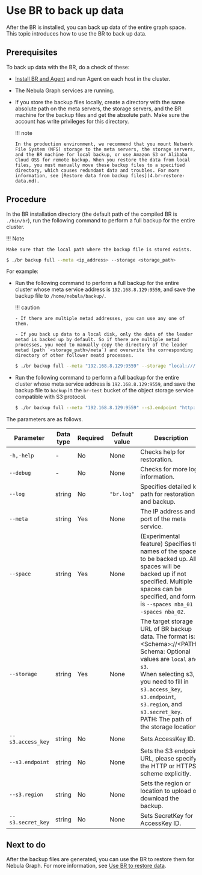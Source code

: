 # Use BR to back up data

After the BR is installed, you can back up data of the entire graph space. This topic introduces how to use the BR to back up data.

## Prerequisites

To back up data with the BR, do a check of these:

- [Install BR and Agent](2.compile-br.md) and run Agent on each host in the cluster.

- The Nebula Graph services are running.

- If you store the backup files locally, create a directory with the same absolute path on the meta servers, the storage servers, and the BR machine for the backup files and get the absolute path. Make sure the account has write privileges for this directory.

  !!! note

      In the production environment, we recommend that you mount Network File System (NFS) storage to the meta servers, the storage servers, and the BR machine for local backup, or use Amazon S3 or Alibaba Cloud OSS for remote backup. When you restore the data from local files, you must manually move these backup files to a specified directory, which causes redundant data and troubles. For more information, see [Restore data from backup files](4.br-restore-data.md).

## Procedure

In the BR installation directory (the default path of the compiled BR is `./bin/br`), run the following command to perform a full backup for the entire cluster.

!!! Note

    Make sure that the local path where the backup file is stored exists.

```bash
$ ./br backup full --meta <ip_address> --storage <storage_path>
```

For example: 

- Run the following command to perform a full backup for the entire cluster whose meta service address is `192.168.8.129:9559`, and save the backup file to `/home/nebula/backup/`.

  !!! caution

      - If there are multiple metad addresses, you can use any one of them.

      - If you back up data to a local disk, only the data of the leader metad is backed up by default. So if there are multiple metad processes, you need to manually copy the directory of the leader metad (path `<storage_path>/meta`) and overwrite the corresponding directory of other follower meatd processes.

  ```bash
  $ ./br backup full --meta "192.168.8.129:9559" --storage "local:///home/nebula/backup/"
  ```

- Run the following command to perform a full backup for the entire cluster whose meta service address is `192.168.8.129:9559`, and save the backup file to `backup` in the `br-test` bucket of the object storage service compatible with S3 protocol.

  ```bash
  $ ./br backup full --meta "192.168.8.129:9559" --s3.endpoint "http://192.168.8.129:9000" --storage="s3://br-test/backup/" --s3.access_key=minioadmin --s3.secret_key=minioadmin --s3.region=default
  ```

The parameters are as follows.

| Parameter    | Data type | Required | Default value | Description                                                                 |
| ---          | ---      | ---           | ---                                                                         | ---       |
| `-h,-help`     | -         | No       | None          | Checks help for restoration.                                                |
| `--debug` | - | No | None | Checks for more log information. |
| `--log`        | string    | No       | `"br.log"`        | Specifies detailed log path for restoration and backup. |
| `--meta`        | string    | Yes       | None        | The IP address and port of the meta service. |
| `--space`        | string    | Yes       | None        | (Experimental feature) Specifies the names of the spaces to be backed up. All spaces will be backed up if not specified. Multiple spaces can be specified, and format is `--spaces nba_01 --spaces nba_02`. |
| `--storage` | string | Yes | None | The target storage URL of BR backup data. The format is: \<Schema\>://\<PATH\>. <br>Schema: Optional values are `local` and `s3`. <br>When selecting s3, you need to fill in `s3.access_key`, `s3.endpoint`, `s3.region`, and `s3.secret_key`.<br>PATH: The path of the storage location. |
| `--s3.access_key` | string | No | None | Sets AccessKey ID. |
| `--s3.endpoint` | string | No | None | Sets the S3 endpoint URL, please specify the HTTP or HTTPS scheme explicitly. |
| `--s3.region` | string | No | None | Sets the region or location to upload or download the backup. |
| `--s3.secret_key` | string | No | None | Sets SecretKey for AccessKey ID. |

## Next to do

After the backup files are generated, you can use the BR to restore them for Nebula Graph. For more information, see [Use BR to restore data](4.br-restore-data.md).
